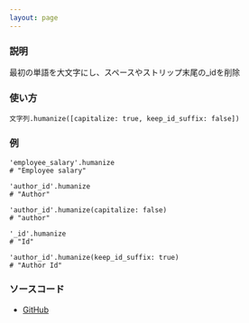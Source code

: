 ```yaml
---
layout: page
---
```

### 説明
最初の単語を大文字にし、スペースやストリップ末尾の_idを削除

### 使い方
    文字列.humanize([capitalize: true, keep_id_suffix: false])

### 例
    'employee_salary'.humanize
    # "Employee salary"

    'author_id'.humanize
    # "Author"

    'author_id'.humanize(capitalize: false)
    # "author"

    '_id'.humanize
    # "Id"

    'author_id'.humanize(keep_id_suffix: true)
    # "Author Id"

### ソースコード
* [GitHub](https://github.com/rails/rails/blob/f33d52c95217212cbacc8d5e44b5a8e3cdc6f5b3/activesupport/lib/active_support/core_ext/string/inflections.rb#L236)